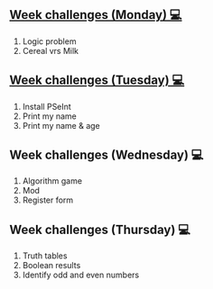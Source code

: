 ## [Week challenges (Monday) 💻](./monday/) 

1. Logic problem
2. Cereal vrs Milk

## [Week challenges (Tuesday) 💻](./tuesday/)

1. Install PSeInt
2. Print my name
3. Print my name & age

## Week challenges (Wednesday) 💻

1. Algorithm game
2. Mod
3. Register form

## Week challenges (Thursday) 💻

1. Truth tables
2. Boolean results
3. Identify odd and even numbers

